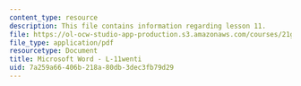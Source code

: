```yaml
---
content_type: resource
description: This file contains information regarding lesson 11.
file: https://ol-ocw-studio-app-production.s3.amazonaws.com/courses/21g-104-chinese-iv-regular-spring-2004/7a259a66406b218a80db3dec3fb79d29_MIT21G_104S04_L11_wenti.pdf
file_type: application/pdf
resourcetype: Document
title: Microsoft Word - L-11wenti
uid: 7a259a66-406b-218a-80db-3dec3fb79d29
---
```

